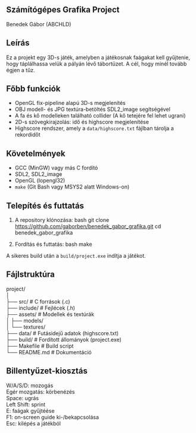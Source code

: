 ## Számítógépes Grafika Project
Benedek Gábor (ABCHLD)

## Leírás
Ez a projekt egy 3D-s játék, amelyben a játékosnak faágakat kell gyűjtenie, hogy táplálhassa velük a pályán lévő tábortüzet.
A cél, hogy minél tovább égjen a tűz.

## Főbb funkciók
- OpenGL fix-pipeline alapú 3D-s megjelenítés
- OBJ modell- és JPG textúra-betöltés SDL2_image segítségével
- A fa és kő modelleken található collider (A kő tetejére fel lehet ugrani)
- 2D-s szövegkirajzolás: idő és highscore megjelenítése
- Highscore rendszer, amely a `data/highscore.txt` fájlban tárolja a rekordidőt

## Követelmények
- GCC (MinGW) vagy más C fordító
- SDL2, SDL2_image
- OpenGL (lopengl32)
- `make` (Git Bash vagy MSYS2 alatt Windows-on)

## Telepítés és futtatás

1. A repository klónozása:
bash
   git clone https://github.com/gaborben/benedek_gabor_grafika.git
   cd benedek_gabor_grafika

2. Fordítás és futtatás:
bash
   make

A sikeres build után a `build/project.exe` indítja a játékot.

## Fájlstruktúra

project/<br>
│<br>
├── src/            # C források (.c)<br>
├── include/        # Fejlécek (.h)<br>
├── assets/         # Modellek és textúrák<br>
│   ├── models/<br>
│   └── textures/<br>
├── data/           # Futásidejű adatok (highscore.txt)<br>
├── build/          # Fordított állományok (project.exe)<br>
├── Makefile        # Build script<br>
└── README.md       # Dokumentáció<br>

## Billentyűzet-kiosztás

W/A/S/D:          mozogás<br>
Egér mozgatás:    körbenézés<br>
Space:            ugrás<br>
Left Shift:       sprint<br>
E:                faágak gyűjtéése<br>
F1:               on-screen guide ki-/bekapcsolása<br>
Esc:              kilépés a játékból<br>
